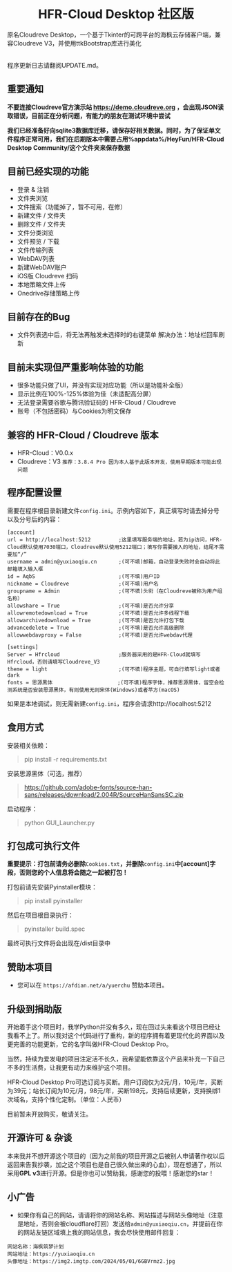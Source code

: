<p align = "center">
<h1><center>HFR-Cloud Desktop 社区版</center></h1>
原名Cloudreve Desktop，一个基于Tkinter的可跨平台的海枫云存储客户端，兼容Cloudreve V3，并使用ttkBootstrap库进行美化
<br><br>

程序更新日志请翻阅UPDATE.md。

## 重要通知
**不要连接Cloudreve官方演示站 https://demo.cloudreve.org ，会出现JSON读取错误，目前正在分析问题，有能力的朋友在测试环境中尝试**

**我们已经准备好向sqlite3数据库迁移，请保存好相关数据。同时，为了保证单文件程序正常可用，我们在后期版本中需要占用%appdata%/HeyFun/HFR-Cloud Desktop Community/这个文件夹来保存数据**

## 目前已经实现的功能
- 登录 & 注销
- 文件夹浏览
- 文件搜索（功能掉了，暂不可用，在修）
- 新建文件 / 文件夹
- 删除文件 / 文件夹
- 文件分类浏览
- 文件预览 / 下载
- 文件传输列表
- WebDAV列表
- 新建WebDAV账户
- iOS版 Cloudreve 扫码
- 本地策略文件上传
- Onedrive存储策略上传

## 目前存在的Bug
- 文件列表选中后，将无法再触发未选择时的右键菜单 解决办法：地址栏回车刷新

## 目前未实现但严重影响体验的功能
- 很多功能只做了UI，并没有实现对应功能（所以是功能补全版）
- 显示比例在100%-125%体验为佳（未适配高分屏）
- 无法登录需要谷歌与腾讯验证码的 HFR-Cloud / Cloudreve
- 账号（不包括密码）与Cookies为明文保存

## 兼容的 HFR-Cloud / Cloudreve 版本
- HFR-Cloud：V0.0.x
- Cloudreve：V3 `推荐：3.8.4 Pro 因为本人基于此版本开发，使用早期版本可能出现问题`

## 程序配置设置
需要在程序根目录新建文件`config.ini`。示例内容如下，真正填写时请去掉分号以及分号后的内容：
```
[account]
url = http://localhost:5212         ;这里填写服务端的地址，若为ip访问，HFR-Cloud默认使用7030端口，Cloudreve默认使用5212端口；填写你需要接入的地址，结尾不需要加“/”
username = admin@yuxiaoqiu.cn       ;(可不填)邮箱，自动登录失败时会自动将此邮箱填入输入框
id = AqbS                           ;(可不填)用户ID
nickname = Cloudreve                ;(可不填)用户名
groupname = Admin                   ;(可不填)头衔（在Cloudreve被称为用户组名称）
allowshare = True                   ;(可不填)是否允许分享
allowremotedownload = True          ;(可不填)是否允许多线程下载
allowarchivedownload = True         ;(可不填)是否允许打包下载
advancedelete = True                ;(可不填)是否允许高级删除
allowwebdavproxy = False            ;(可不填)是否允许webdav代理

[settings]
Server = Hfrcloud                   ;服务器采用的是HFR-Cloud就填写Hfrcloud，否则请填写Cloudreve_V3
theme = light                       ;(可不填)程序主题，可自行填写light或者dark
fonts = 思源黑体                     ;(可不填)程序字体，推荐思源黑体，留空会检测系统是否安装思源黑体，有则使用无则宋体(Windows)或者苹方(macOS)
```

如果是本地调试，则无需新建`config.ini`，程序会请求http://localhost:5212

## 食用方式

安装相关依赖：
> pip install -r requirements.txt

安装思源黑体（可选，推荐）
> https://github.com/adobe-fonts/source-han-sans/releases/download/2.004R/SourceHanSansSC.zip

启动程序：
> python GUI_Launcher.py

## 打包成可执行文件

**重要提示：打包前请务必删除**`Cookies.txt`**，并删除**`config.ini`**中[account]字段，否则您的个人信息将会随之一起被打包！**

打包前请先安装Pyinstaller模块：
>pip install pyinstaller

然后在项目根目录执行：
>pyinstaller build.spec

最终可执行文件将会出现在/dist目录中

## 赞助本项目
- 您可以在 `https://afdian.net/a/yuerchu` 赞助本项目。

## 升级到捐助版
开始着手这个项目时，我学Python并没有多久，现在回过头来看这个项目已经让我看不上了。所以我对这个代码进行了重构，新的程序拥有着更现代化的界面以及更完善的功能更新，它的名字叫做HFR-Cloud Desktop Pro。

当然，持续为爱发电的项目注定活不长久，我希望能依靠这个产品来补充一下自己不多的生活费，让我更有动力来维护这个项目。

HFR-Cloud Desktop Pro可选订阅与买断。用户订阅仅为2元/月，10元/年，买断为39元；站长订阅为10元/月，98元/年，买断198元，支持后续更新，支持换绑1次域名，支持个性化定制。（单位：人民币）

目前暂未开放购买，敬请关注。

## 开源许可 & 杂谈
本来我并不想开源这个项目的（因为之前我的项目开源之后被别人申请著作权以后返回来告我抄袭，加之这个项目也是自己很久做出来的心血），现在想通了，所以采用**GPL v3**进行开源。但是你也可以赞助我，感谢您的投喂！感谢您的star！

## 小广告
- 如果你有自己的网站，请请将你的网站名称、网站描述与网站头像地址（注意是地址，否则会被cloudflare打回）发送给`admin@yuxiaoqiu.cn`，并提前在你的网站友链区域填上我的网站信息，我会尽快使用邮件回复：
```
网站名称：海枫筑梦计划
网站地址：https://yuxiaoqiu.cn
头像地址：https://img2.imgtp.com/2024/05/01/6GBVrmz2.jpg
```
